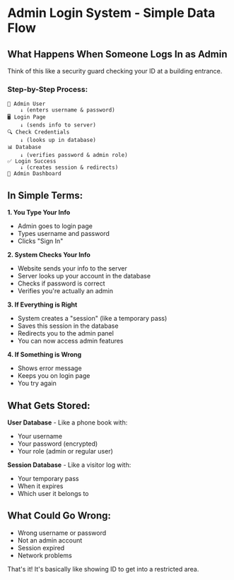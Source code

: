 # Admin Login System - Simple Data Flow

## What Happens When Someone Logs In as Admin

Think of this like a security guard checking your ID at a building entrance.

### Step-by-Step Process:

```
👤 Admin User
    ↓ (enters username & password)
🖥️ Login Page
    ↓ (sends info to server)
🔍 Check Credentials
    ↓ (looks up in database)
📊 Database
    ↓ (verifies password & admin role)
✅ Login Success
    ↓ (creates session & redirects)
🏢 Admin Dashboard
```

## In Simple Terms:

**1. You Type Your Info**
- Admin goes to login page
- Types username and password
- Clicks "Sign In"

**2. System Checks Your Info**
- Website sends your info to the server
- Server looks up your account in the database
- Checks if password is correct
- Verifies you're actually an admin

**3. If Everything is Right**
- System creates a "session" (like a temporary pass)
- Saves this session in the database
- Redirects you to the admin panel
- You can now access admin features

**4. If Something is Wrong**
- Shows error message
- Keeps you on login page
- You try again

## What Gets Stored:

**User Database** - Like a phone book with:
- Your username
- Your password (encrypted)
- Your role (admin or regular user)

**Session Database** - Like a visitor log with:
- Your temporary pass
- When it expires
- Which user it belongs to

## What Could Go Wrong:

- Wrong username or password
- Not an admin account
- Session expired
- Network problems

That's it! It's basically like showing ID to get into a restricted area.
